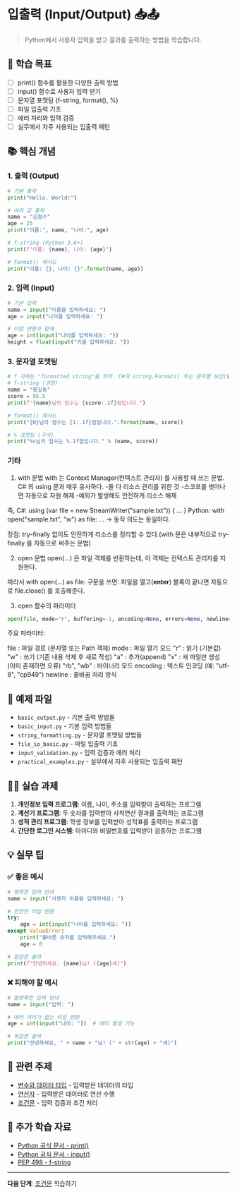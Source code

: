 # 입출력 (Input/Output) 📥📤

> Python에서 사용자 입력을 받고 결과를 출력하는 방법을 학습합니다.

## 🎯 학습 목표

- [ ] print() 함수를 활용한 다양한 출력 방법
- [ ] input() 함수로 사용자 입력 받기
- [ ] 문자열 포맷팅 (f-string, format(), %)
- [ ] 파일 입출력 기초
- [ ] 에러 처리와 입력 검증
- [ ] 실무에서 자주 사용되는 입출력 패턴

## 📚 핵심 개념

### 1. 출력 (Output)
```python
# 기본 출력
print("Hello, World!")

# 여러 값 출력
name = "김철수"
age = 25
print("이름:", name, "나이:", age)

# f-string (Python 3.6+)
print(f"이름: {name}, 나이: {age}")

# format() 메서드
print("이름: {}, 나이: {}".format(name, age))
```

### 2. 입력 (Input)
```python
# 기본 입력
name = input("이름을 입력하세요: ")
age = input("나이를 입력하세요: ")

# 타입 변환과 함께
age = int(input("나이를 입력하세요: "))
height = float(input("키를 입력하세요: "))
```

### 3. 문자열 포맷팅
```python
# f 자체는 "formatted string"을 의미. C#의 string.Format() 또는 문자열 보간($) 을 생각해 보면 쉽다.
# f-string (권장)
name = "홍길동"
score = 95.5
print(f"{name}님의 점수는 {score:.1f}점입니다.")

# format() 메서드
print("{0}님의 점수는 {1:.1f}점입니다.".format(name, score))

# % 포맷팅 (구식)
print("%s님의 점수는 %.1f점입니다." % (name, score))
```


### 기타

1. with 문법
with 는 Context Manager(컨텍스트 관리자) 를 사용할 때 쓰는 문법.
C# 의 using 문과 매우 유사하다.
-둘 다 리소스 관리를 위한 것
-스코프를 벗어나면 자동으로 자원 해제
-예외가 발생해도 안전하게 리소스 해제

즉,
C#: using (var file = new StreamWriter("sample.txt")) { ... }
Python: with open("sample.txt", "w") as file: ...
→ 동작 의도는 동일하다.

장점: try-finally 없이도 안전하게 리소스를 정리할 수 있다.(with 문은 내부적으로 try-finally 를 자동으로 써주는 문법)

2. open 문법
open(...) 은 파일 객체를 반환하는데, 이 객체는 컨텍스트 관리자를 지원한다.

따라서 with open(...) as file: 구문을 쓰면:
파일을 열고(__enter__)
블록이 끝나면 자동으로 file.close() 를 호출해준다.


3. open 함수의 파라미터

```python
open(file, mode="r", buffering=-1, encoding=None, errors=None, newline=None, closefd=True, opener=None)
```
주요 파라미터:

file : 파일 경로 (문자열 또는 Path 객체)
mode : 파일 열기 모드
"r" : 읽기 (기본값)
"w" : 쓰기 (기존 내용 삭제 후 새로 작성) 
"a" : 추가(append)
"x" : 새 파일만 생성 (이미 존재하면 오류)
"rb", "wb" : 바이너리 모드
encoding : 텍스트 인코딩 (예: "utf-8", "cp949")
newline : 줄바꿈 처리 방식



## 📁 예제 파일

- `basic_output.py` - 기본 출력 방법들
- `basic_input.py` - 기본 입력 방법들
- `string_formatting.py` - 문자열 포맷팅 방법들
- `file_io_basic.py` - 파일 입출력 기초
- `input_validation.py` - 입력 검증과 에러 처리
- `practical_examples.py` - 실무에서 자주 사용되는 입출력 패턴

## 🏃‍♂️ 실습 과제

1. **개인정보 입력 프로그램**: 이름, 나이, 주소를 입력받아 출력하는 프로그램
2. **계산기 프로그램**: 두 숫자를 입력받아 사칙연산 결과를 출력하는 프로그램
3. **성적 관리 프로그램**: 학생 정보를 입력받아 성적표를 출력하는 프로그램
4. **간단한 로그인 시스템**: 아이디와 비밀번호를 입력받아 검증하는 프로그램

## 💡 실무 팁

### ✅ 좋은 예시
```python
# 명확한 입력 안내
name = input("사용자 이름을 입력하세요: ")

# 안전한 타입 변환
try:
    age = int(input("나이를 입력하세요: "))
except ValueError:
    print("올바른 숫자를 입력해주세요.")
    age = 0

# 깔끔한 출력
print(f"안녕하세요, {name}님! ({age}세)")
```

### ❌ 피해야 할 예시
```python
# 불명확한 입력 안내
name = input("입력: ")

# 에러 처리가 없는 타입 변환
age = int(input("나이: "))  # 에러 발생 가능

# 복잡한 출력
print("안녕하세요, " + name + "님! (" + str(age) + "세)")
```

## 🔗 관련 주제

- [변수와 데이터 타입](../../01-basics/variables-and-types/) - 입력받은 데이터의 타입
- [연산자](../../01-basics/operators/) - 입력받은 데이터로 연산 수행
- [조건문](../../02-control-flow/conditionals/) - 입력 검증과 조건 처리

## 📖 추가 학습 자료

- [Python 공식 문서 - print()](https://docs.python.org/3/library/functions.html#print)
- [Python 공식 문서 - input()](https://docs.python.org/3/library/functions.html#input)
- [PEP 498 - f-string](https://peps.python.org/pep-0498/)

---

**다음 단계**: [조건문](../../02-control-flow/conditionals/README.md) 학습하기

